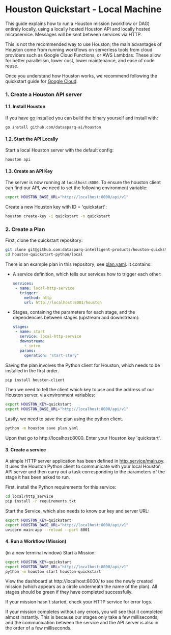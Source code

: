 
# Houston Quickstart - Local Machine

This guide explains how to run a Houston mission (workflow or DAG) entirely locally, using a locally hosted Houston API 
and locally hosted microservice. Messages will be sent between services via HTTP.

This is not the recommended way to use Houston; the main advantages of Houston come from running workflows on serverless 
tools from cloud providers such as Google Cloud Functions, or AWS Lambdas. These allow for better parallelism, lower 
cost, lower maintenance, and ease of code reuse.

Once you understand how Houston works, we recommend following the quickstart guide for [Google Cloud](../google-cloud). 


### 1. Create a Houston API server

#### 1.1. Install Houston

If you have [go](https://golang.org/doc/install) installed you can build the binary yourself and install with:

```bash
go install github.com/datasparq-ai/houston
```

#### 1.2. Start the API Locally 

Start a local Houston server with the default config:

```bash
houston api
```

#### 1.3. Create an API Key

The server is now running at `localhost:8000`. To ensure the houston client can find our API,
we need to set the following environment variable:

```bash
export HOUSTON_BASE_URL="http://localhost:8000/api/v1"
```


Create a new Houston key with ID = 'quickstart':

```bash
houston create-key -i quickstart -n quickstart
```


### 2. Create a Plan

First, clone the quickstart repository:

```bash
git clone git@github.com:datasparq-intelligent-products/houston-quickstart-python.git
cd houston-quickstart-python/local
```

There is an example plan in this repository; see [plan.yaml](plan.yaml). It contains:
- A service definition, which tells our services how to trigger each other:
  ```yaml
  services:
   - name: local-http-service
     trigger:
       method: http
       url: http://localhost:8001/houston
  ```
- Stages, containing the parameters for each stage, and the dependencies between stages (upstream and downstream):
  ```yaml
  stages:
   - name: start
     service: local-http-service
     downstream:
       - intro
     params:
       operation: "start-story"
  ```

Saving the plan involves the Python client for Houston, which needs to be installed in the first order.
```bash 
pip install houston-client
```

Then we need to tell the client which key to use and the address of our 
Houston server, via environment variables:

```bash
export HOUSTON_KEY=quickstart
export HOUSTON_BASE_URL="http://localhost:8000/api/v1"
```

Lastly, we need to save the plan using the python client.

```bash 
python -m houston save plan.yaml
```

Upon that go to http://localhost:8000. Enter your Houston key 'quickstart'.


#### 3. Create a service

A simple HTTP server application has been defined in [http_service/main.py](http_service/main.py). 
It uses the Houston Python client to communicate with your local Houston API server and then carry 
out a task corresponding to the parameters of the stage it has been asked to run.

First, install the Python requirements for this service:

```bash
cd local/http_service
pip install -r requirements.txt
```

Start the Service, which also needs to know our key and server URL:

```bash
export HOUSTON_KEY=quickstart
export HOUSTON_BASE_URL="http://localhost:8000/api/v1"
uvicorn main:app --reload --port 8001
```

#### 4. Run a Workflow (Mission)

(in a new terminal window) Start a Mission:

```bash
export HOUSTON_KEY=quickstart
export HOUSTON_BASE_URL="http://localhost:8000/api/v1"
python -m houston start houston-quickstart
```

View the dashboard at http://localhost:8000/ to see the newly created mission (which appears as a circle underneath the 
name of the plan). All stages should be green if they have completed successfully. 

If your mission hasn't started, check your HTTP service for error logs. 

If your mission completes without any errors, you will see that it completed almost instantly. This is because our 
stages only take a few milliseconds, and the communication between the service and the API server is also in the order 
of a few milliseconds.


